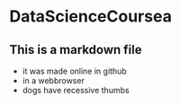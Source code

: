 # DataScienceCoursea
## This is a markdown file
* it was made online in github
* in a webbrowser
* dogs have recessive thumbs

